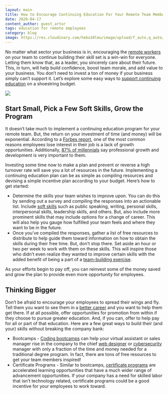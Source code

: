 ```yaml
---
layout: main
title: How to Encourage Continuing Education For Your Remote Team Members
date: 2020-04-17
content_author: guest_artur
tags: education for remote employees
category: blog
image: https://res.cloudinary.com/hebu10lmu/image/upload/f_auto,q_auto/54.80.5.68/remote-team-management/woman-using-a-laptop-3776180_yun0av.jpg
---
```


No matter what sector your business is in, encouraging the <a href="https://careerkarma.com/blog/remote-working-guide/">remote workers</a> on your team to continue building their skill set is a win-win for everyone. Letting them know that, as a leader, you sincerely care about their future. This, in turn, will help build confidence, boost team morale, and add value to your business. You don’t need to invest a ton of money if your business simply can’t support it. Let’s explore some easy ways to <a href="https://smallbiztrends.com/2019/06/continuing-education-for-employees.html">support continuing education</a> on a shoestring budget.

<img loading="lazy" class="aligncenter" src="https://res.cloudinary.com/hebu10lmu/image/upload/f_auto,q_auto/54.80.5.68/remote-team-management/woman-using-a-laptop-3776180_yun0av.jpg" />
<h2>Start Small, Pick a Few Soft Skills, Grow the Program</h2>
It doesn’t take much to implement a continuing education program for your remote team. But, the return on your investment of time (and money) will be exponential. According to a <a href="https://www.forbes.com/sites/jeffkauflin/2017/09/29/how-to-keep-employees-engaged-with-continuing-education/#312e8c684c51">Forbes report</a>, one of the most common reasons employees lose interest in their job is a lack of growth opportunities. Additionally, <a href="http://news.gallup.com/businessjournal/193274/millennials-jobs-development-opportunities.aspx">87% of millennials</a> say professional growth and development is very important to them.

Investing some time now to make a plan and prevent or reverse a high turnover rate will save you a lot of resources in the future. Implementing a continuing education plan can be as simple as compiling resources and devising a simple incentive plan according to your budget. Here’s how to get started:
<ul>
 	<li>Determine the skills your team wishes to improve upon. You can do this by sending out a survey and compiling the responses into an actionable list. Include <a href="https://www.skillsyouneed.com/">soft skills</a> such as public speaking, writing, personal skills, interpersonal skills, leadership skills, and others. But, also include more prominent skills that may include options for a change of career. This will also help you gauge how fulfilled your team feels and where they want to be in the future.</li>
 	<li>Once you’ve compiled the responses, gather a list of free resources to distribute to help guide them toward information on how to obtain the skills during their free time. But, don’t stop there. Set aside an hour or two per week to work with them on these skills. This will inspire those who didn’t even realize they wanted to improve certain skills with the added benefit of being a part of a <a href="https://www.remoteteam.com/blog/12-effective-virtual-team-building-activities/">team-building exercise</a>.</li>
</ul>
As your efforts begin to pay off, you can reinvest some of the money saved and grow the plan to provide even more opportunity for employees.
<h2>Thinking Bigger</h2>
Don’t be afraid to encourage your employees to spread their wings and fly. Tell them you want to see them in a <a href="https://computersciencehero.com/the-7-best-tech-jobs-in-2020">better career</a> and you want to help them get there. If at all possible, offer opportunities for promotion from within if they choose to pursue greater education. And, if you can, offer to help pay for all or part of that education. Here are a few great ways to build their (and your) skills without breaking the company bank:
<ul>
 	<li>Bootcamps - <a href="https://bootcamprankings.com/">Coding bootcamps</a> can help your virtual assistant or sales manager rise in the company to the chief <a href="https://bootcamprankings.com/how-to-become-web-designer">web designer</a> or <a href="https://bootcamprankings.com/how-to-become-a-cybersecurity-engineer">cybersecurity</a> manager with only a fraction of the time and money needed for a traditional degree program. In fact, there are tons of free resources to get your team members inspired!</li>
 	<li>Certificate Programs - Similar to bootcamps, <a href="https://www.thebalancecareers.com/certificate-programs-that-lead-to-high-paying-jobs-4171913">certificate programs</a> are accelerated learning opportunities that have a much wider range of advancement opportunities. If your company has a need for skilled labor that isn’t technology related, certificate programs could be a good incentive for your employees to work toward.</li>
</ul>